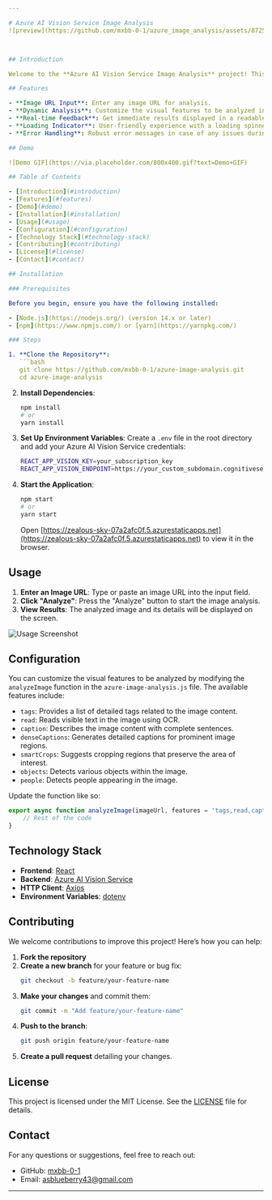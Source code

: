 ```yaml
---

# Azure AI Vision Service Image Analysis
![preview](https://github.com/mxbb-0-1/azure_image_analysis/assets/87257572/3e50086d-34b2-4e32-83d8-9dbdb616feeb)



## Introduction

Welcome to the **Azure AI Vision Service Image Analysis** project! This React application leverages the powerful Azure AI Vision Service to analyze images and provide detailed insights such as tags, descriptions, objects, and more. Perfect for exploring the capabilities of Azure's image analysis and learning how to integrate AI services into your applications.

## Features

- **Image URL Input**: Enter any image URL for analysis.
- **Dynamic Analysis**: Customize the visual features to be analyzed including tags, captions, and object detection.
- **Real-time Feedback**: Get immediate results displayed in a readable format.
- **Loading Indicator**: User-friendly experience with a loading spinner during analysis.
- **Error Handling**: Robust error messages in case of any issues during the analysis.

## Demo

![Demo GIF](https://via.placeholder.com/800x400.gif?text=Demo+GIF)

## Table of Contents

- [Introduction](#introduction)
- [Features](#features)
- [Demo](#demo)
- [Installation](#installation)
- [Usage](#usage)
- [Configuration](#configuration)
- [Technology Stack](#technology-stack)
- [Contributing](#contributing)
- [License](#license)
- [Contact](#contact)

## Installation

### Prerequisites

Before you begin, ensure you have the following installed:

- [Node.js](https://nodejs.org/) (version 14.x or later)
- [npm](https://www.npmjs.com/) or [yarn](https://yarnpkg.com/)

### Steps

1. **Clone the Repository**:
   ```bash
   git clone https://github.com/mxbb-0-1/azure-image-analysis.git
   cd azure-image-analysis
   ```

2. **Install Dependencies**:
   ```bash
   npm install
   # or
   yarn install
   ```

3. **Set Up Environment Variables**:
   Create a `.env` file in the root directory and add your Azure AI Vision Service credentials:

   ```bash
   REACT_APP_VISION_KEY=your_subscription_key
   REACT_APP_VISION_ENDPOINT=https://your_custom_subdomain.cognitiveservices.azure.com/
   ```

4. **Start the Application**:
   ```bash
   npm start
   # or
   yarn start
   ```

   Open [https://zealous-sky-07a2afc0f.5.azurestaticapps.net](https://zealous-sky-07a2afc0f.5.azurestaticapps.net) to view it in the browser.

## Usage

1. **Enter an Image URL**: Type or paste an image URL into the input field.
2. **Click "Analyze"**: Press the "Analyze" button to start the image analysis.
3. **View Results**: The analyzed image and its details will be displayed on the screen.

![Usage Screenshot](https://via.placeholder.com/800x400.png?text=Usage+Screenshot)

## Configuration

You can customize the visual features to be analyzed by modifying the `analyzeImage` function in the `azure-image-analysis.js` file. The available features include:

- `tags`: Provides a list of detailed tags related to the image content.
- `read`: Reads visible text in the image using OCR.
- `caption`: Describes the image content with complete sentences.
- `denseCaptions`: Generates detailed captions for prominent image regions.
- `smartCrops`: Suggests cropping regions that preserve the area of interest.
- `objects`: Detects various objects within the image.
- `people`: Detects people appearing in the image.

Update the function like so:

```javascript
export async function analyzeImage(imageUrl, features = 'tags,read,caption,denseCaptions,smartCrops,objects,people') {
    // Rest of the code
}
```

## Technology Stack

- **Frontend**: [React](https://reactjs.org/)
- **Backend**: [Azure AI Vision Service](https://azure.microsoft.com/en-us/services/cognitive-services/computer-vision/)
- **HTTP Client**: [Axios](https://axios-http.com/)
- **Environment Variables**: [dotenv](https://www.npmjs.com/package/dotenv)

## Contributing

We welcome contributions to improve this project! Here’s how you can help:

1. **Fork the repository**
2. **Create a new branch** for your feature or bug fix:
   ```bash
   git checkout -b feature/your-feature-name
   ```
3. **Make your changes** and commit them:
   ```bash
   git commit -m "Add feature/your-feature-name"
   ```
4. **Push to the branch**:
   ```bash
   git push origin feature/your-feature-name
   ```
5. **Create a pull request** detailing your changes.

## License

This project is licensed under the MIT License. See the [LICENSE](LICENSE) file for details.

## Contact

For any questions or suggestions, feel free to reach out:

- GitHub: [mxbb-0-1](https://github.com/mxbb-0-1)
- Email: asblueberry43@gmail.com

---
```

